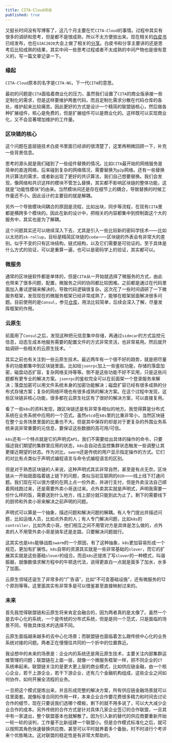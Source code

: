 ```yaml
---
title: CITA-Cloud闲谈
published: true 
---
```


又挺长时间没有写博客了，这几个月主要在忙`CITA-Cloud`的事情。过程中其实有很多的调研和思考，但是都不是很成熟，所以不太方便放出来。现在相关的[白皮书](https://github.com/cita-cloud/rfcs/tree/master/rfcs)已经发布，也在`GIAC2020`大会上做了相关的[分享](https://rink1969.github.io/assets/talks/Blockchain-CloudNative.pdf)。白皮书和分享主要讲的还是思考后比较成熟的结果，其实中间一些思考过程或者不太成熟的中间产物也是很有意义的，写一篇文章记录一下。

### 缘起

`CITA-Cloud`原本的名字是`CITA-NG`，下一代`CITA`的意思。

最初的问题是`CITA`面临着商业化的压力，虽然我们设置了`CITA`的商业版承接一些定制化的需求，但是这样要维护两套代码，而且定制化需求分散在代码仓库的各处，维护起来比较痛苦。因此更好的方式是设计一个精简的联盟链核心，然后做各种扩展组件，核心是免费的，但是扩展组件可以是商业化的。这样既可以实现商业化，又不会显著增加维护的工作量。

### 区块链的核心

这个问题在底层链技术白皮书里面已经讲的很清楚了，这里再稍微回顾一下，补充一些背景信息。

思考的源头就是我们碰到了一些组件替换的情况。比如`CITA`最开始的网络服务是简单的直连网络，后来碰到复杂的网络情况，需要替换为`p2p`网络。还有一些替换共识算法的需求，或者新出现了更好的共识算法，我们自己想要替换。我们会发现，像网络和共识这样的模块不管怎么替换，其实都不影响区块链的整体功能，这就是“功能性模块”的由来。当然模块间还是存在细节上的耦合，导致替换的时候工作量还不小。因此设计的主要目的就是解耦。

另外一个导致模块间耦合的原因是流程，比如出块，同步等流程，在现有`CITA`里都是横跨多个模块的。因此在新的设计中，把相关的内容都集中到控制面这个大的服务中，其实也是为了解耦。

这个问题其实还可以继续深入下去，尤其是引入一些比较新的密码学技术——比如以太坊的`zk-rollup`，目标是精简区块链的`coda`——区块链的外表会有非常大的差别。似乎不变的只有区块结构，链式结构，以及它们需要是可验证的。至于具体是什么方式的验证，可以是重算一遍，也可以是密码学上的验证，其实都可以。

### 微服务

通常的区块链软件都是单体的，但是`CITA`从一开始就选择了微服务的方式，由此也带来了很多问题，配置，微服务之间的协同都比较困难。之前都是通过在代码里面加入重试逻辑来解决的，导致代码逻辑很复杂。这次花了一些时间调研了一下微服务框架，发现现在的微服务框架已经非常成熟了，能够在框架层面解决很多问题。目前使用的是`Consul`，参见[仓库](https://github.com/cita-cloud/runner_consul)，用法比较简单，后续会深入了解，尽量发挥框架的作用。

### 云原生

前面用了`Consul`之后，发现这种把元信息集中存储，再通过`sidecar`的方式监控元信息，动态生成本地服务需要的配置文件的方式非常灵活，也非常易用。然后就开始调研一些相关的云原生技术。 ‘

其实之前也有关注到一些云原生技术。最近两年有一个很不好的趋势，就是把尽量多的功能都集中到区块链里面。比如给`jsonrpc`加上一些鉴权功能，存储的落盘加密，磁盘动态扩容，复杂网络支持等等。倒不是这些功能不好不实用，只是这些问题都有更专业的解决方案。`jsonrpc`的鉴权完全可以在前面架一个登录服务来解决；落盘加密可以用文件系统本身的加密功能解决；磁盘扩容已经有很多成熟的分布式存储方案；复杂的网络环境也有很多成熟的解决方案。在这个过程中发现，这些区块链非核心功能，很多都在云原生社区有了很好的解决方案，可以直接复用。

看了一些`k8s`的资料发现，跟区块链还是有非常多相似的地方。我觉得算是分布式系统在业务系统中应用的一个范式。虽然`etcd`在`k8s`里的比重非常小，当然区块链在整个业务场景里面的比重也不大。但是其中保存的却是对于更复杂的外围业务系统来说非常重要的元信息，要保证这些数据的高可用/可信。

`k8s`还有一个特点就是它的声明式`API`。我们不需要给出具体的操作的命令，只要描述我们期望的集群里应用的状态，`k8s`会自动去监控集群状态触发一些调整让其更接近期望的状态。作为对比，`swarm`还是传统的用户显示指定操作的方式。它们的对比有点类似于声明式编程语言与命令式编程语言的区别。

但是对于熟悉区块链的人来说，这种声明式其实非常自然，甚至是有点无奈。区块链从一开始就面临着链上链下的问题，类似当初互联网的`O2O`——线上线下打通问题。我们现在可以很方便的在网上点一份外卖，并进行支付，但是外卖没法自己顺着网线跑过来，还是需要外卖小哥送过来。点外卖其实就是声明式，声明我需要一份什么样的饭，需要送到什么地方，线上部分就只能到此为止了。剩下的需要线下的厨师和外卖小哥来解决之前声明的问题。

声明式可以算是一个抽象，描述问题和解决问题的解耦。有人专门提出并描述问题，比如运维人员，比如点外卖的人；有人专门解决问题，比如`k8s`的`controller`，比如外卖小哥。他们相互之间不用管对方是具体是怎么做的，点外卖的人不用管外卖小哥是骑车还是走路，只要解决问题就行。

这其实也是`k8s`能够战胜`swarm`的一个原因，有了这种抽象，`k8s`更加容易形成一个规范，更加有扩展性。`k8s`自带的资源其实就是一些非常基础的`slover`，而它的扩展其实就是这些基础`slover`的组合。而且`k8s`还提炼了写`slover`的一种模式，叫谐振器，就像数值求解方程中的牛顿迭代法，说得更直白一点就是面多了加水，水多了加面。

云原生领域还诞生了非常多的“广告语”，比如“不可变基础设施”，还有微服务的12个原则等等。这里面其实有非常多是可以借鉴甚至直接映射过来的。

### 未来

首先我觉得联盟链和云原生将来肯定会融合的，因为两者真的是太像了。虽然一个是去中心化的系统，一个是传统的分布式系统，但是是同一个范式，只是面临的场景不同，导致具体技术的选择不同。

云原生面临越来越多的去中心化场景；而联盟链也面临着怎么跟传统中心化的业务系统对接的问题。两者正在慢慢往共同的一个折中的位置靠近。

我设想中的未来的场景是：企业内的系统还是用云原生技术，主要关注内部集群运维管理的问题；联盟链在上面一层，就像一个微服务框架一样，把不同企业的`IT`系统串起来。联盟链关注的是更大更上层的商业模式，比如供应链金融，由一个核心企业，若干上游企业，若干下游企业，还有几个金融机构组成，这些企业之间如何协作，如何开展全流程的业务。

一旦把这个模式提炼出来，并且形成完整的解决方案，所有供应链金融场景就可以往里面套。就像标准合同的作用一样，本来企业合作要花费很多精力和时间去讨论合作的细节，现在只要说我们选哪个模板，剩下的就不用多说了，可以大大减少企业合作的成本。另外传统的合作方式是针对具体几家企业签订的合作联盟，一旦其中有一家退出，整个联盟基本也就解散了。因为引入新的替代的供应商要重新开始一轮一轮的谈判，工作量不比新组建一个联盟小。但是合作模式标准化之后，就可以按照其角色快速替换供应商，甚至可以平时就养着多个备胎，时不时进行个考评来个优胜略汰。这对联盟的稳定性是有非常大帮助的。










